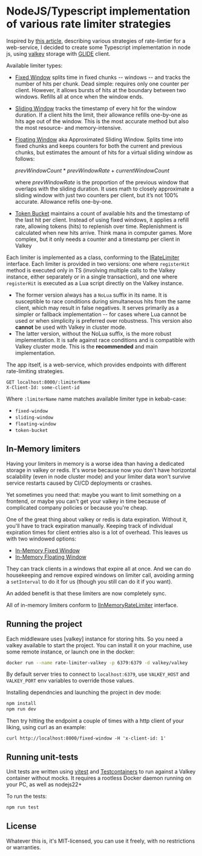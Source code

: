 # NodeJS/Typescript implementation of various rate limiter strategies

Inspired by [this article](https://smudge.ai/blog/ratelimit-algorithms),
describing various strategies of rate-limtier for a web-service,
I decided to create some Typescript implementation in node js, using
[valkey](https://valkey.io/) storage with [GLIDE](https://valkey.io/valkey-glide/)
client.

Available limiter types:

- [Fixed Window](./src//Limiters/FixedWindowLimiter.ts) splits time in fixed
  chunks -- windows -- and tracks the number of hits per chunk. Dead
  simple: requires only one counter per client. However, it allows bursts of
  hits at the boundary between two windows. Refills all at once when the
  window ends.
- [Sliding Window](./src/Limiters/SlidingWindowLimiter.ts) tracks the timestamp
  of every hit for the window duration. If a client hits the limit, their
  allowance refills one-by-one as hits age out of the window. This is the
  most accurate method but also the most resource- and memory-intensive.
- [Floating Window](./src/Limiters/FloatingWindowLimiter.ts) aka Approximated
  Sliding Window. Splits time into fixed chunks and keeps counters for both the
  current and previous chunks, but estimates the amount of hits for a
  virtual sliding window as follows:

  $`prevWindowCount * prevWindowRate + currentWindowCount`$

  where $prevWindowRate$ is the proportion of the previous window that overlaps
  with the sliding duration.
  It uses math to closely approximate a sliding window with just two counters
  per client, but it’s not 100% accurate. Allowance refils one-by-one.

- [Token Bucket](./src/Limiters/TokenBucketLimiter.ts) maintains a count of
  available hits and the timestamp of the last hit per client. Instead
  of using fixed windows, it applies a refill rate, allowing tokens (hits)
  to replenish over time. Replenishment is calculated when new hits arrive.
  Think mana in computer games. More complex, but it only needs a counter
  and a timestamp per client in Valkey

Each limiter is implemented as a class, conforming to the
[IRateLimiter](./src//Limiters//IRateLimiter.ts) interface. Each limiter is
provided in two versions: one where `registerHit` method is executed only in
TS (involving multiple calls to the Valkey instance, either separately or in a
single transaction), and one where `registerHit` is executed as a Lua script
directly on the Valkey instance.

- The former version always has a `NoLua` suffix in its name. It is susceptible
  to race conditions during simultaneous hits from the same client, which
  may result in false negatives. It serves primarily as a simpler or
  fallback implementation -- for cases where Lua cannot be used or when
  simplicity is preferred over robustness. This version also **cannot** be used
  with Valkey in cluster mode.
- The latter version, without the NoLua suffix, is the more robust
  implementation. It is safe against race conditions and is compatible with
  Valkey cluster mode. This is the **recommended** and main implementation.

The app itself, is a web-service, which provides endpoints with different
rate-limiting strategies.

```http
GET localhost:8000/:limiterName
X-Client-Id: some-client-id
```

Where `:limiterName` name matches available limiter type in kebab-case:

- `fixed-window`
- `sliding-window`
- `floating-window`
- `token-bucket`

## In-Memory limiters

Having your limiters in memory is a worse idea than having a dedicated
storage in valkey or redis. It's worse because now you don't have horizontal
scalability (even in node cluster mode) and your limiter data won't survive
service restarts caused by CI/CD deployments or crashes.

Yet sometimes you need that: maybe you want to limit something on a frontend,
or maybe you can't get your valkey in time because of complicated company
policies or because you're cheap.

One of the great thing about valkey or redis is data expiration. Without it,
you'll have to track expiration manually. Keeping track of individual
expiration times for client entries also is a lot of overhead. This leaves us
with two windowed options:

- [In-Memory Fixed Window](./src/InMemoryLimiters/FixedWindowInMemory.ts)
- [In-Memory Floating Window](./src/InMemoryLimiters/FixedWindowInMemory.ts)

They can track clients in a windows that expire all at once. And we can do
housekeeping and remove expired windows on limiter call, avoiding arming
a `setInterval` to do it for us (though you still can do it if you want).

An added benefit is that these limiters are now completely sync.

All of in-memory limiters conform to
[IInMemoryRateLimiter](./src/InMemoryLimiters/IInMemoryRateLimiter.ts)
interface.

## Running the project

Each middleware uses [valkey] instance for storing hits.
So you need a valkey available to start the project. You can install it on
your machine, use some remote instance, or launch one in the docker:

```sh
docker run --name rate-limiter-valkey -p 6379:6379 -d valkey/valkey
```

By default server tries to connect to `localhost:6379`, use `VALKEY_HOST` and
`VALKEY_PORT` env variables to override those values.

Installing dependncies and launching the project in dev mode:

```sh
npm install
npm run dev
```

Then try hitting the endpoint a couple of times with a http client of your
liking, using curl as an example:

```
curl http://localhost:8000/fixed-window -H 'x-client-id: 1'
```

## Running unit-tests

Unit tests are written using [vitest](https://vitest.dev/) and
[Testcontainers](https://testcontainers.com/) to run against a Valkey container
without mocks. It requires a rootless Docker daemon running on your PC, as well
as nodejs22+

To run the tests:

```sh
npm run test
```

## License

Whatever this is, it's MIT-licensed, you can use it freely, with no restrictions
or warranties.
